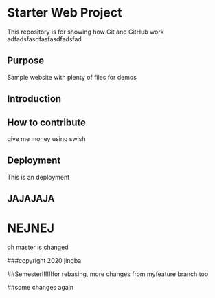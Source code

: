 # Starter Web Project

This repository is for showing how Git and GitHub work adfadsfasdfasfasdfadsfad

## Purpose

Sample website with plenty of files for demos

## Introduction

## How to contribute
give me money using swish

## Deployment
This is an deployment

## JAJAJAJA

# NEJNEJ
oh master is changed

###copyright
2020 jingba

##Semester!!!!!!for rebasing, more changes from myfeature branch too

##some changes again